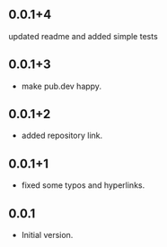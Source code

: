 ## 0.0.1+4
updated readme and added simple tests

## 0.0.1+3
- make pub.dev happy.
## 0.0.1+2
- added repository link.
## 0.0.1+1
- fixed some typos and hyperlinks.
## 0.0.1
- Initial version.

